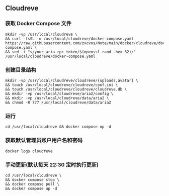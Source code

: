 ## Cloudreve

### 获取 Docker Compose 文件

```shell
mkdir -vp /usr/local/cloudreve \
&& curl -fsSL -o /usr/local/cloudreve/docker-compose.yaml https://raw.githubusercontent.com/zxcvos/Note/main/docker/cloudreve/docker-compose.yaml \
&& sed -i "s/your_aria_rpc_token/$(openssl rand -hex 32)/" /usr/local/cloudreve/docker-compose.yaml
```

### 创建目录结构

```shell
mkdir -vp /usr/local/cloudreve/cloudreve/{uploads,avatar} \
&& touch /usr/local/cloudreve/cloudreve/conf.ini \
&& touch /usr/local/cloudreve/cloudreve/cloudreve.db \
&& mkdir -vp /usr/local/cloudreve/aria2/config \
&& mkdir -vp /usr/local/cloudreve/data/aria2 \
&& chmod -R 777 /usr/local/cloudreve/data/aria2
```

### 运行

```shell
cd /usr/local/cloudreve && docker compose up -d
```

### 获取默认管理员账户用户名和密码

```shell
docker logs cloudreve
```

### 手动更新(默认每天 22:30 定时执行更新)

```shell
cd /usr/local/cloudreve \
&& docker compose stop \
&& docker compose pull \
&& docker compose up -d
```

